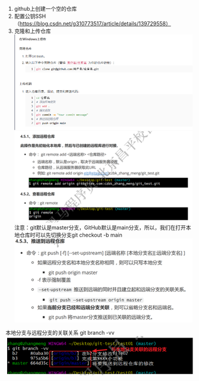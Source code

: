 1. github上创建一个空的仓库
2. 配置公钥SSH （https://blog.csdn.net/g310773517/article/details/139729558）
3. 克隆和上传仓库
![alt text](assets/github/image-2.png)
![alt text](assets/github/image-3.png)
注意：git默认是master分支，GitHub默认是main分支，所以，我们在打开本地仓库时可以先切换分支git checkout -b main
![alt text](assets/github/image.png)

本地分支与远程分支的关联关系
git branch -vv
![alt text](assets/github/image-1.png)